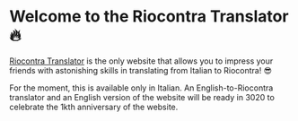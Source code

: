 # Welcome to the Riocontra Translator :fire:

[Riocontra Translator](https://spig95.github.io/riocontra-translator/) is the
only website that allows you to impress your friends with astonishing skills in
translating from Italian to Riocontra!
:sunglasses:

For the moment, this is available only in Italian. An English-to-Riocontra
translator and an English version of the website will be ready in 3020 to
celebrate the 1kth anniversary of the website.
